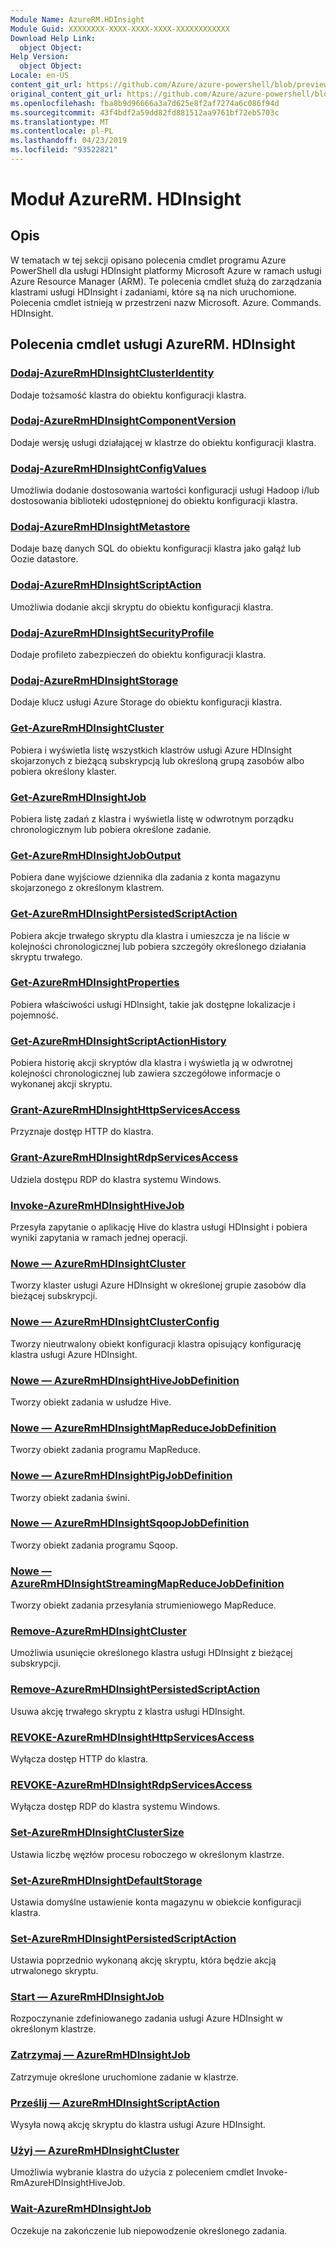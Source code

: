 ```yaml
---
Module Name: AzureRM.HDInsight
Module Guid: XXXXXXXX-XXXX-XXXX-XXXX-XXXXXXXXXXXX
Download Help Link:
  object Object: 
Help Version:
  object Object: 
Locale: en-US
content_git_url: https://github.com/Azure/azure-powershell/blob/preview/src/ResourceManager/HDInsight/Commands.HDInsight/help/AzureRM.HDInsight.md
original_content_git_url: https://github.com/Azure/azure-powershell/blob/preview/src/ResourceManager/HDInsight/Commands.HDInsight/help/AzureRM.HDInsight.md
ms.openlocfilehash: fba8b9d96666a3a7d625e8f2af7274a6c086f94d
ms.sourcegitcommit: 43f4bdf2a59dd82fd881512aa9761bf72eb5703c
ms.translationtype: MT
ms.contentlocale: pl-PL
ms.lasthandoff: 04/23/2019
ms.locfileid: "93522821"
---
```

# Moduł AzureRM. HDInsight
## Opis
W tematach w tej sekcji opisano polecenia cmdlet programu Azure PowerShell dla usługi HDInsight platformy Microsoft Azure w ramach usługi Azure Resource Manager (ARM). Te polecenia cmdlet służą do zarządzania klastrami usługi HDInsight i zadaniami, które są na nich uruchomione. Polecenia cmdlet istnieją w przestrzeni nazw Microsoft. Azure. Commands. HDInsight.

## Polecenia cmdlet usługi AzureRM. HDInsight
### [Dodaj-AzureRmHDInsightClusterIdentity](Add-AzureRmHDInsightClusterIdentity.md)
Dodaje tożsamość klastra do obiektu konfiguracji klastra.

### [Dodaj-AzureRmHDInsightComponentVersion](Add-AzureRmHDInsightComponentVersion.md)
Dodaje wersję usługi działającej w klastrze do obiektu konfiguracji klastra.

### [Dodaj-AzureRmHDInsightConfigValues](Add-AzureRmHDInsightConfigValues.md)
Umożliwia dodanie dostosowania wartości konfiguracji usługi Hadoop i/lub dostosowania biblioteki udostępnionej do obiektu konfiguracji klastra.

### [Dodaj-AzureRmHDInsightMetastore](Add-AzureRmHDInsightMetastore.md)
Dodaje bazę danych SQL do obiektu konfiguracji klastra jako gałąź lub Oozie datastore.

### [Dodaj-AzureRmHDInsightScriptAction](Add-AzureRmHDInsightScriptAction.md)
Umożliwia dodanie akcji skryptu do obiektu konfiguracji klastra.

### [Dodaj-AzureRmHDInsightSecurityProfile](Add-AzureRmHDInsightSecurityProfile.md)
Dodaje profileto zabezpieczeń do obiektu konfiguracji klastra.

### [Dodaj-AzureRmHDInsightStorage](Add-AzureRmHDInsightStorage.md)
Dodaje klucz usługi Azure Storage do obiektu konfiguracji klastra.

### [Get-AzureRmHDInsightCluster](Get-AzureRmHDInsightCluster.md)
Pobiera i wyświetla listę wszystkich klastrów usługi Azure HDInsight skojarzonych z bieżącą subskrypcją lub określoną grupą zasobów albo pobiera określony klaster.

### [Get-AzureRmHDInsightJob](Get-AzureRmHDInsightJob.md)
Pobiera listę zadań z klastra i wyświetla listę w odwrotnym porządku chronologicznym lub pobiera określone zadanie.

### [Get-AzureRmHDInsightJobOutput](Get-AzureRmHDInsightJobOutput.md)
Pobiera dane wyjściowe dziennika dla zadania z konta magazynu skojarzonego z określonym klastrem.

### [Get-AzureRmHDInsightPersistedScriptAction](Get-AzureRmHDInsightPersistedScriptAction.md)
Pobiera akcje trwałego skryptu dla klastra i umieszcza je na liście w kolejności chronologicznej lub pobiera szczegóły określonego działania skryptu trwałego.

### [Get-AzureRmHDInsightProperties](Get-AzureRmHDInsightProperties.md)
Pobiera właściwości usługi HDInsight, takie jak dostępne lokalizacje i pojemność.

### [Get-AzureRmHDInsightScriptActionHistory](Get-AzureRmHDInsightScriptActionHistory.md)
Pobiera historię akcji skryptów dla klastra i wyświetla ją w odwrotnej kolejności chronologicznej lub zawiera szczegółowe informacje o wykonanej akcji skryptu.

### [Grant-AzureRmHDInsightHttpServicesAccess](Grant-AzureRmHDInsightHttpServicesAccess.md)
Przyznaje dostęp HTTP do klastra.

### [Grant-AzureRmHDInsightRdpServicesAccess](Grant-AzureRmHDInsightRdpServicesAccess.md)
Udziela dostępu RDP do klastra systemu Windows.

### [Invoke-AzureRmHDInsightHiveJob](Invoke-AzureRmHDInsightHiveJob.md)
Przesyła zapytanie o aplikację Hive do klastra usługi HDInsight i pobiera wyniki zapytania w ramach jednej operacji.

### [Nowe — AzureRmHDInsightCluster](New-AzureRmHDInsightCluster.md)
Tworzy klaster usługi Azure HDInsight w określonej grupie zasobów dla bieżącej subskrypcji.

### [Nowe — AzureRmHDInsightClusterConfig](New-AzureRmHDInsightClusterConfig.md)
Tworzy nieutrwalony obiekt konfiguracji klastra opisujący konfigurację klastra usługi Azure HDInsight.

### [Nowe — AzureRmHDInsightHiveJobDefinition](New-AzureRmHDInsightHiveJobDefinition.md)
Tworzy obiekt zadania w usłudze Hive.

### [Nowe — AzureRmHDInsightMapReduceJobDefinition](New-AzureRmHDInsightMapReduceJobDefinition.md)
Tworzy obiekt zadania programu MapReduce.

### [Nowe — AzureRmHDInsightPigJobDefinition](New-AzureRmHDInsightPigJobDefinition.md)
Tworzy obiekt zadania świni.

### [Nowe — AzureRmHDInsightSqoopJobDefinition](New-AzureRmHDInsightSqoopJobDefinition.md)
Tworzy obiekt zadania programu Sqoop.

### [Nowe — AzureRmHDInsightStreamingMapReduceJobDefinition](New-AzureRmHDInsightStreamingMapReduceJobDefinition.md)
Tworzy obiekt zadania przesyłania strumieniowego MapReduce.

### [Remove-AzureRmHDInsightCluster](Remove-AzureRmHDInsightCluster.md)
Umożliwia usunięcie określonego klastra usługi HDInsight z bieżącej subskrypcji.

### [Remove-AzureRmHDInsightPersistedScriptAction](Remove-AzureRmHDInsightPersistedScriptAction.md)
Usuwa akcję trwałego skryptu z klastra usługi HDInsight.

### [REVOKE-AzureRmHDInsightHttpServicesAccess](Revoke-AzureRmHDInsightHttpServicesAccess.md)
Wyłącza dostęp HTTP do klastra.

### [REVOKE-AzureRmHDInsightRdpServicesAccess](Revoke-AzureRmHDInsightRdpServicesAccess.md)
Wyłącza dostęp RDP do klastra systemu Windows.

### [Set-AzureRmHDInsightClusterSize](Set-AzureRmHDInsightClusterSize.md)
Ustawia liczbę węzłów procesu roboczego w określonym klastrze.

### [Set-AzureRmHDInsightDefaultStorage](Set-AzureRmHDInsightDefaultStorage.md)
Ustawia domyślne ustawienie konta magazynu w obiekcie konfiguracji klastra.

### [Set-AzureRmHDInsightPersistedScriptAction](Set-AzureRmHDInsightPersistedScriptAction.md)
Ustawia poprzednio wykonaną akcję skryptu, która będzie akcją utrwalonego skryptu.

### [Start — AzureRmHDInsightJob](Start-AzureRmHDInsightJob.md)
Rozpoczynanie zdefiniowanego zadania usługi Azure HDInsight w określonym klastrze.

### [Zatrzymaj — AzureRmHDInsightJob](Stop-AzureRmHDInsightJob.md)
Zatrzymuje określone uruchomione zadanie w klastrze.

### [Prześlij — AzureRmHDInsightScriptAction](Submit-AzureRmHDInsightScriptAction.md)
Wysyła nową akcję skryptu do klastra usługi Azure HDInsight.

### [Użyj — AzureRmHDInsightCluster](Use-AzureRmHDInsightCluster.md)
Umożliwia wybranie klastra do użycia z poleceniem cmdlet Invoke-RmAzureHDInsightHiveJob.

### [Wait-AzureRmHDInsightJob](Wait-AzureRmHDInsightJob.md)
Oczekuje na zakończenie lub niepowodzenie określonego zadania.

